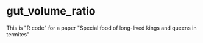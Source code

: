 # gut_volume_ratio
 
This is "R code" for a paper "Special food of long-lived kings and queens in termites"
